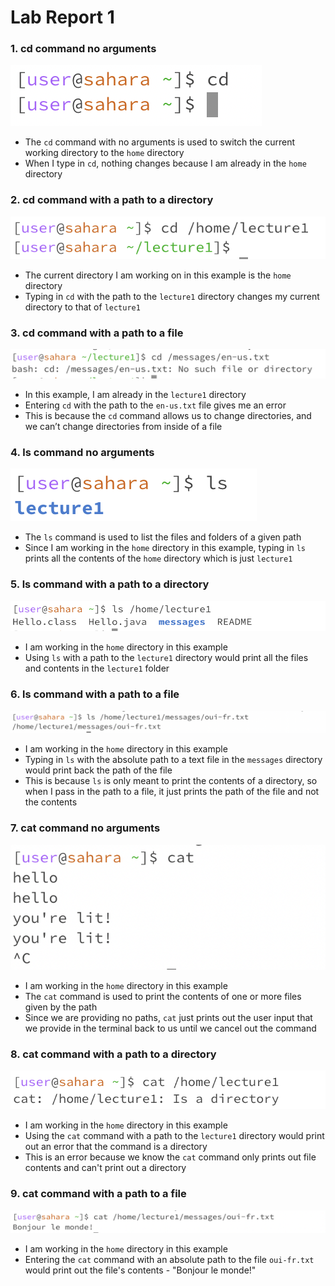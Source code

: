 # Lab Report 1 # 

### 1. cd command no arguments ###
![Image](cd.png)

* The `cd` command with no arguments is used to switch the current working directory to the `home` directory 
* When I type in `cd`, nothing changes because I am already in the `home` directory


### 2. cd command with a path to a directory ###
![Image](cddirectory.png)

* The current directory I am working on in this example is the `home` directory 
* Typing in `cd` with the path to the `lecture1` directory changes my current directory to that of `lecture1`


### 3. cd command with a path to a file ###
![Image](cdfi.png)

* In this example, I am already in the `lecture1` directory
* Entering `cd` with the path to the `en-us.txt` file gives me an error
* This is because the `cd` command allows us to change directories, and we can’t change directories from inside of a file 

### 4. ls command no arguments ###
![Image](ls.png)

* The `ls` command is used to list the files and folders of a given path
* Since I am working in the `home` directory in this example, typing in `ls` prints all the contents of the `home` directory which is just `lecture1`

### 5. ls command with a path to a directory ###
![Image](lsdirectory.png)

* I am working in the `home` directory in this example
* Using `ls` with a path to the `lecture1` directory would print all the files and contents in the `lecture1` folder
  
### 6. ls command with a path to a file ###
![Image](lsfile.png)

* I am working in the `home` directory in this example
* Typing in `ls` with the absolute path to a text file in the `messages` directory would print back the path of the file
* This is because `ls` is only meant to print the contents of a directory, so when I pass in the path to a file, it just prints the path of the file and not the contents 

### 7. cat command no arguments ###
![Image](cat.png)

* I am working in the `home` directory in this example
* The `cat` command is used to print the contents of one or more files given by the path
* Since we are providing no paths, `cat` just prints out the user input that we provide in the terminal back to us until we cancel out the command 

### 8. cat command with a path to a directory ###
![Image](catdirectory.png)

* I am working in the `home` directory in this example
* Using the `cat` command with a path to the `lecture1` directory would print out an error that the command is a directory
* This is an error because we know the `cat` command only prints out file contents and can't print out a directory 

### 9. cat command with a path to a file ###
![Image](catfile.png)

* I am working in the `home` directory in this example
* Entering the `cat` command with an absolute path to the file `oui-fr.txt` would print out the file's contents - "Bonjour le monde!"
